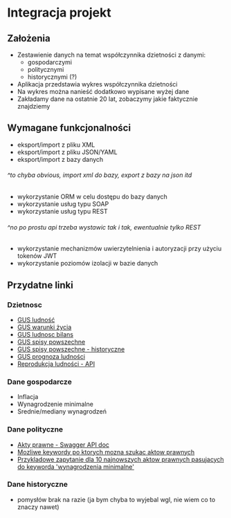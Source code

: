 # Integracja projekt

## Założenia

 - Zestawienie danych na temat współczynnika dzietności z danymi:
 	- gospodarczymi
 	- politycznymi
 	- historycznymi (?)
 - Aplikacja przedstawia wykres współczynnika dzietności
 - Na wykres można nanieść dodatkowo wypisane wyżej dane
 - Zakładamy dane na ostatnie 20 lat, zobaczymy jakie faktycznie znajdziemy

## Wymagane funkcjonalności

 - eksport/import z pliku XML
 - eksport/import z pliku JSON/YAML
 - eksport/import z bazy danych

###### ^to chyba obvious, import xml do bazy, export z bazy na json itd
 
 - wykorzystanie ORM w celu dostępu do bazy danych
 - wykorzystanie usług typu SOAP
 - wykorzystanie usług typu REST

###### ^no po prostu api trzeba wystawic tak i tak, ewentualnie tylko REST
 
 - wykorzystanie mechanizmów uwierzytelnienia i autoryzacji przy użyciu tokenów
 JWT 
 - wykorzystanie poziomów izolacji w bazie danych

## Przydatne linki

### Dzietnosc

 - [GUS ludność](https://stat.gov.pl/obszary-tematyczne/ludnosc/ludnosc/)
 - [GUS warunki życia](https://stat.gov.pl/obszary-tematyczne/warunki-zycia/)
 - [GUS ludnosc bilans](https://stat.gov.pl/obszary-tematyczne/ludnosc/ludnosc/ludnosc-bilans-opracowany-w-oparciu-o-wyniki-nsp-2011,1,1.html)
 - [GUS spisy powszechne](https://stat.gov.pl/spisy-powszechne/narodowe-spisy-powszechne/)
 - [GUS spisy powszechne - historyczne](https://stat.gov.pl/spisy-powszechne/narodowe-spisy-powszechne/ludnosc-wedlug-spisow-dane-historyczne/)
 - [GUS prognoza ludności](https://stat.gov.pl/obszary-tematyczne/ludnosc/prognoza-ludnosci/prognoza-ludnosci-gmin-na-lata-2017-2030-opracowanie-eksperymentalne,10,1.html)
 - [Reprodukcja ludności - API](https://dane.gov.pl/pl/dataset/1851,urodzenia-i-zgony-w-gdansku/resource/22331,wspoczynniki-dotyczace-reprodukcji-ludnosci/table)

### Dane gospodarcze

 - Inflacja
 - Wynagrodzenie minimalne
 - Srednie/mediany wynagrodzeń

### Dane polityczne

 - [Akty prawne - Swagger API doc](http://api.sejm.gov.pl/eli/openapi/ui/#/)
 - [Mozliwe keywordy po ktorych mozna szukac aktow prawnych](http://api.sejm.gov.pl/eli/keywords)
 - [Przykladowe zapytanie dla 10 najnowszych aktow prawnych pasujacych do keyworda 'wynagrodzenia minimalne'](https://api.sejm.gov.pl/eli/acts/search?keyword=wynagrodzenia%20minimalne&limit=10)

### Dane historyczne

 - pomysłów brak na razie (ja bym chyba to wyjebal wgl, nie wiem co to znaczy nawet) 
